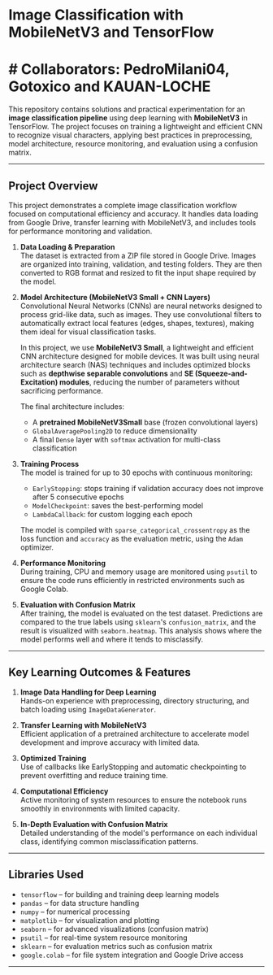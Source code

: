 # Image Classification with MobileNetV3 and TensorFlow
# # Collaborators: PedroMilani04, Gotoxico and KAUAN-LOCHE
This repository contains solutions and practical experimentation for an **image classification pipeline** using deep learning with **MobileNetV3** in TensorFlow. The project focuses on training a lightweight and efficient CNN to recognize visual characters, applying best practices in preprocessing, model architecture, resource monitoring, and evaluation using a confusion matrix.

---

## Project Overview

This project demonstrates a complete image classification workflow focused on computational efficiency and accuracy. It handles data loading from Google Drive, transfer learning with MobileNetV3, and includes tools for performance monitoring and validation.

1.  **Data Loading & Preparation**  
    The dataset is extracted from a ZIP file stored in Google Drive. Images are organized into training, validation, and testing folders. They are then converted to RGB format and resized to fit the input shape required by the model.

2.  **Model Architecture (MobileNetV3 Small + CNN Layers)**  
    Convolutional Neural Networks (CNNs) are neural networks designed to process grid-like data, such as images. They use convolutional filters to automatically extract local features (edges, shapes, textures), making them ideal for visual classification tasks.

    In this project, we use **MobileNetV3 Small**, a lightweight and efficient CNN architecture designed for mobile devices. It was built using neural architecture search (NAS) techniques and includes optimized blocks such as **depthwise separable convolutions** and **SE (Squeeze-and-Excitation) modules**, reducing the number of parameters without sacrificing performance.

    The final architecture includes:
    
    - A **pretrained MobileNetV3Small** base (frozen convolutional layers)
    - `GlobalAveragePooling2D` to reduce dimensionality
    - A final `Dense` layer with `softmax` activation for multi-class classification

3.  **Training Process**  
    The model is trained for up to 30 epochs with continuous monitoring:

    - `EarlyStopping`: stops training if validation accuracy does not improve after 5 consecutive epochs
    - `ModelCheckpoint`: saves the best-performing model
    - `LambdaCallback`: for custom logging each epoch

    The model is compiled with `sparse_categorical_crossentropy` as the loss function and `accuracy` as the evaluation metric, using the `Adam` optimizer.

4.  **Performance Monitoring**  
    During training, CPU and memory usage are monitored using `psutil` to ensure the code runs efficiently in restricted environments such as Google Colab.

5.  **Evaluation with Confusion Matrix**  
    After training, the model is evaluated on the test dataset. Predictions are compared to the true labels using `sklearn`'s `confusion_matrix`, and the result is visualized with `seaborn.heatmap`. This analysis shows where the model performs well and where it tends to misclassify.

---

## Key Learning Outcomes & Features

1.  **Image Data Handling for Deep Learning**  
    Hands-on experience with preprocessing, directory structuring, and batch loading using `ImageDataGenerator`.

2.  **Transfer Learning with MobileNetV3**  
    Efficient application of a pretrained architecture to accelerate model development and improve accuracy with limited data.

3.  **Optimized Training**  
    Use of callbacks like EarlyStopping and automatic checkpointing to prevent overfitting and reduce training time.

4.  **Computational Efficiency**  
    Active monitoring of system resources to ensure the notebook runs smoothly in environments with limited capacity.

5.  **In-Depth Evaluation with Confusion Matrix**  
    Detailed understanding of the model's performance on each individual class, identifying common misclassification patterns.

---


## Libraries Used

-   `tensorflow` – for building and training deep learning models  
-   `pandas` – for data structure handling  
-   `numpy` – for numerical processing  
-   `matplotlib` – for visualization and plotting  
-   `seaborn` – for advanced visualizations (confusion matrix)  
-   `psutil` – for real-time system resource monitoring  
-   `sklearn` – for evaluation metrics such as confusion matrix  
-   `google.colab` – for file system integration and Google Drive access  

---
